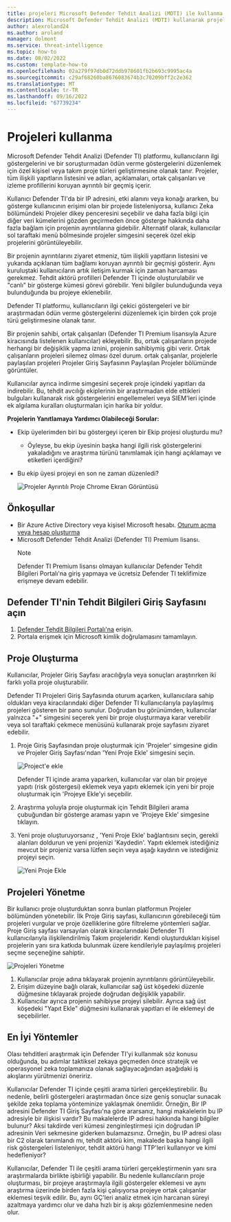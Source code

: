 ```yaml
---
title: projeleri Microsoft Defender Tehdit Analizi (MDTI) ile kullanma
description: Microsoft Defender Tehdit Analizi (MDTI) kullanarak projeleri yönetmeyi öğrenin.
author: alexroland24
ms.author: aroland
manager: dolmont
ms.service: threat-intelligence
ms.topic: how-to
ms.date: 08/02/2022
ms.custom: template-how-to
ms.openlocfilehash: 02a279f97db0d72ddb978601fb2b693c9995ac4a
ms.sourcegitcommit: c29af68260ba8676083674b3c70209bff2c2e362
ms.translationtype: MT
ms.contentlocale: tr-TR
ms.lasthandoff: 09/16/2022
ms.locfileid: "67739234"
---
```

# <a name="using-projects"></a>Projeleri kullanma

Microsoft Defender Tehdit Analizi (Defender TI) platformu, kullanıcıların ilgi göstergelerini ve bir soruşturmadan ödün verme göstergelerini düzenlemek için özel kişisel veya takım proje türleri geliştirmesine olanak tanır. Projeler, tüm ilişkili yapıtların listesini ve adları, açıklamaları, ortak çalışanları ve izleme profillerini koruyan ayrıntılı bir geçmiş içerir.

Kullanıcı Defender TI'da bir IP adresini, etki alanını veya konağı ararken, bu gösterge kullanıcının erişimi olan bir projede listeleniyorsa, kullanıcı Zeka bölümündeki Projeler dikey penceresini seçebilir ve daha fazla bilgi için diğer veri kümelerini gözden geçirmeden önce gösterge hakkında daha fazla bağlam için projenin ayrıntılarına gidebilir. Alternatif olarak, kullanıcılar sol taraftaki menü bölmesinde projeler simgesini seçerek özel ekip projelerini görüntüleyebilir.

Bir projenin ayrıntılarını ziyaret etmeniz, tüm ilişkili yapıtların listesini ve yukarıda açıklanan tüm bağlamı koruyan ayrıntılı bir geçmişi gösterir. Aynı kuruluştaki kullanıcıların artık iletişim kurmak için zaman harcaması gerekmez. Tehdit aktörü profilleri Defender TI içinde oluşturulabilir ve "canlı" bir gösterge kümesi görevi görebilir. Yeni bilgiler bulunduğunda veya bulunduğunda bu projeye eklenebilir.

Defender TI platformu, kullanıcıların ilgi çekici göstergeleri ve bir araştırmadan ödün verme göstergelerini düzenlemek için birden çok proje türü geliştirmesine olanak tanır.

Bir projenin sahibi, ortak çalışanları (Defender TI Premium lisansıyla Azure kiracısında listelenen kullanıcılar) ekleyebilir. Bu, ortak çalışanların projede herhangi bir değişiklik yapma iznini, projenin sahibiymiş gibi verir. Ortak çalışanların projeleri silemez olması özel durum. ortak çalışanlar, projelerle paylaşılan projeleri Projeler Giriş Sayfasının Paylaşılan Projeler bölümünde görüntüler.

Kullanıcılar ayrıca indirme simgesini seçerek proje içindeki yapıtları da indirebilir. Bu, tehdit avcılığı ekiplerinin bir araştırmadan elde ettikleri bulguları kullanarak risk göstergelerini engellemeleri veya SIEM'leri içinde ek algılama kuralları oluşturmaları için harika bir yoldur.

**Projelerin Yanıtlamaya Yardımcı Olabileceği Sorular:**

- Ekip üyelerimden biri bu göstergeyi içeren bir Ekip projesi oluşturdu mu?

   - Öyleyse, bu ekip üyesinin başka hangi ilgili risk göstergelerini yakaladığını ve araştırma türünü tanımlamak için hangi açıklamayı ve etiketleri içerdiğini?

- Bu ekip üyesi projeyi en son ne zaman düzenledi?

    ![Projeler Ayrıntılı Proje Chrome Ekran Görüntüsü](media/projectsDetailedProjectChromeScreenshot.png)

## <a name="prerequisites"></a>Önkoşullar

- Bir Azure Active Directory veya kişisel Microsoft hesabı. [Oturum açma veya hesap oluşturma](https://signup.microsoft.com/)
- Microsoft Defender Tehdit Analizi (Defender TI) Premium lisansı.
    > [!NOTE]
    > Defender TI Premium lisansı olmayan kullanıcılar Defender Tehdit Bilgileri Portalı'na giriş yapmaya ve ücretsiz Defender TI teklifimize erişmeye devam edebilir.

## <a name="open-defender-tis-threat-intelligence-home-page"></a>Defender TI'nin Tehdit Bilgileri Giriş Sayfasını açın

1. [Defender Tehdit Bilgileri Portalı'na](https://ti.defender.microsoft.com/) erişin.
2. Portala erişmek için Microsoft kimlik doğrulamasını tamamlayın.

## <a name="creating-a-project"></a>Proje Oluşturma

Kullanıcılar, Projeler Giriş Sayfası aracılığıyla veya sonuçları araştırırken iki farklı yolla proje oluşturabilir.

Defender TI Projeleri Giriş Sayfasında oturum açarken, kullanıcılara sahip oldukları veya kiracılarındaki diğer Defender TI kullanıcılarıyla paylaşılmış projeleri gösteren bir pano sunulur. Doğrudan bu görünümden, kullanıcılar yalnızca "+" simgesini seçerek yeni bir proje oluşturmaya karar verebilir veya sol taraftaki çekmece menüsünü kullanarak proje sayfasını ziyaret edebilir.

1. Proje Giriş Sayfasından proje oluşturmak için 'Projeler' simgesine gidin ve Projeler Giriş Sayfası'ndan 'Yeni Proje Ekle' simgesini seçin.

    ![Project'e ekle](media/projectsAddProject.png)

    Defender TI içinde arama yaparken, kullanıcılar var olan bir projeye yapıtı (risk göstergesi) eklemek veya yapıtı eklemek için yeni bir proje oluşturmak için 'Projeye Ekle'yi seçebilir.

2. Araştırma yoluyla proje oluşturmak için Tehdit Bilgileri arama çubuğundan bir gösterge araması yapın ve 'Projeye Ekle' simgesine tıklayın.

3. Yeni proje oluşturuyorsanız , 'Yeni Proje Ekle' bağlantısını seçin, gerekli alanları doldurun ve yeni projenizi 'Kaydedin'. Yapıtı eklemek istediğiniz mevcut bir projeniz varsa lütfen seçin veya aşağı kaydırın ve istediğiniz projeyi seçin.

    ![Yeni Proje Ekle](media/projectsAddNewProjectDetails.png)

## <a name="managing-projects"></a>Projeleri Yönetme

Bir kullanıcı proje oluşturduktan sonra bunları platformun Projeler bölümünden yönetebilir. İlk Proje Giriş sayfası, kullanıcının görebileceği tüm projeleri vurgular ve proje özelliklerine göre filtreleme yöntemleri sağlar. Proje Giriş sayfası varsayılan olarak kiracılarındaki Defender TI kullanıcılarıyla ilişkilendirilmiş Takım projeleridir. Kendi oluşturdukları kişisel projelerin yanı sıra katkıda bulunmak üzere kendileriyle paylaşılmış projeleri seçme seçeneğine sahiptir.

![Projeleri Yönetme](media/projectsHomePage.png)

1. Kullanıcılar proje adına tıklayarak projenin ayrıntılarını görüntüleyebilir.
2. Erişim düzeyine bağlı olarak, kullanıcılar sağ üst köşedeki düzenle düğmesine tıklayarak projede doğrudan değişiklik yapabilir.
3. Kullanıcılar ayrıca projenin sahibiyse projeyi silebilir. Ayrıca sağ üst köşedeki "Yapıt Ekle" düğmesini kullanarak yapıtları el ile eklemeyi de seçebilirler.

## <a name="best-practices"></a>En İyi Yöntemler

Olası tehditleri araştırmak için Defender TI'yi kullanmak söz konusu olduğunda, bu adımlar taktiksel zekaya geçmeden önce stratejik ve operasyonel zeka toplamanıza olanak sağlayacağından aşağıdaki iş akışlarını yürütmenizi öneririz.

Kullanıcılar Defender TI içinde çeşitli arama türleri gerçekleştirebilir. Bu nedenle, belirli göstergeleri araştırmadan önce size geniş sonuçlar sunacak şekilde zeka toplama yönteminize yaklaşmak önemlidir. Örneğin, Bir IP adresini Defender TI Giriş Sayfası'na göre ararsanız, hangi makalelerin bu IP adresiyle bir ilişkisi vardır? Bu makalelerde IP adresi hakkında hangi bilgiler bulunur? Aksi takdirde veri kümesi zenginleştirmesi için doğrudan IP adresinin Veri sekmesine giderken bulamazsınız. Örneğin, bu IP adresi olası bir C2 olarak tanımlandı mı, tehdit aktörü kim, makalede başka hangi ilgili risk göstergeleri listeleniyor, tehdit aktörü hangi TTP'leri kullanıyor ve kimi hedefleniyor?

Kullanıcılar, Defender TI ile çeşitli arama türleri gerçekleştirmenin yanı sıra araştırmalarda birlikte işbirliği yapabilir. Bu nedenle kullanıcıların proje oluşturması, bir projeye araştırmayla ilgili göstergeler eklemesi ve aynı araştırma üzerinde birden fazla kişi çalışıyorsa projeye ortak çalışanlar eklemesi teşvik edilir. Bu, aynı GÇ'leri analiz etmek için harcanan süreyi azaltmaya yardımcı olur ve daha hızlı bir iş akışı gözlemlenmesine neden olur.